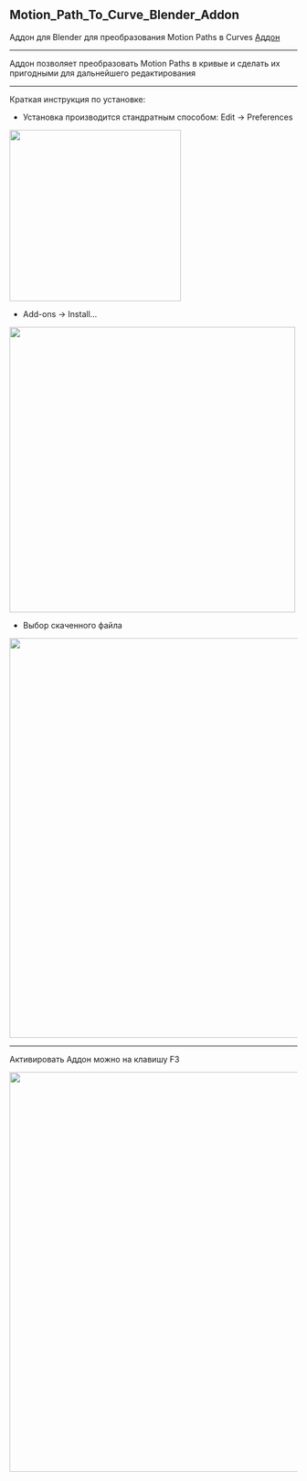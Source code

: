 ## Motion_Path_To_Curve_Blender_Addon
Аддон для Blender для преобразования Motion Paths в Curves [Аддон](https://github.com/VitalyFan/Motion_Path_To_Curve_Blender_Addon/blob/main/AddonMP.py)

---

Аддон позволяет преобразовать Motion Paths в кривые и сделать их пригодными для дальнейшего редактирования
***
Краткая инструкция по установке:

- Установка производится стандратным способом: Edit -> Preferences
<img src ="https://user-images.githubusercontent.com/78021829/162607261-7abc1c65-21c9-4055-a91e-517e8c1abf13.png" width="300"/>

- Add-ons -> Install...
<img src ="https://user-images.githubusercontent.com/78021829/162607315-267bcddf-b230-4d5d-8de0-beb7fc3d4ee8.png" width="500"/>

- Выбор скаченного файла
<img src ="https://user-images.githubusercontent.com/78021829/162607787-df79d6fa-b8ec-4791-a94e-01d2ffd572e3.jpg" width="700"/>

***
Активировать Аддон можно на клавишу F3

<img src ="https://user-images.githubusercontent.com/78021829/162607918-441f1828-abdb-4fb2-a03b-f6d315280414.png" width="700"/>
